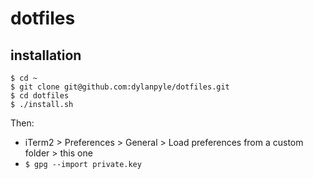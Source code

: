 # dotfiles

## installation

```
$ cd ~
$ git clone git@github.com:dylanpyle/dotfiles.git
$ cd dotfiles
$ ./install.sh
````

Then:

- iTerm2 > Preferences > General > Load preferences from a custom folder > this one
- `$ gpg --import private.key`
